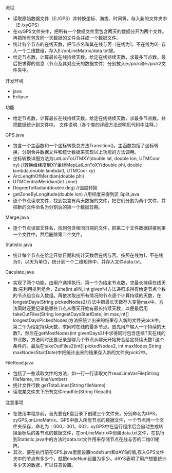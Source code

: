 ﻿流程

- 读取原始数据文件（E:/GPS）并转换坐标、海拔、时间等，存入新的文件夹中（E:/xyGPS）
- 在xyGPS文件夹中，把所有一个数据文件里包含两天的数据分开为两个文件。再把所有包含同一天数据的文件合并成一个数据文件。
- 统计各个节点的在线天数，把节点名和其在线与否（在线为1，不在线为0）存入一个二维数组，存入E:/onLineMatrix/data.txt里。
- 给定节点数，计算最长在线持续天数。给定在线持续天数，求最多节点数。最后把求得的信息（节点及其对应天的数据文件）分别放入e:/pick和e:/pick2文件夹中。

开发环境

- java 
- Eclipse

功能

- 给定节点数，计算最长在线持续天数。给定在线持续天数，求最多节点数。并把数据统计到文件中。
文件说明（各个类的详细方法说明见代码中注释。）

GPS.java

- 包含一个主函数和一个坐标转换总方法Transition()。主函数包括了坐标转换，分割合并数据文件和统计数据来实现以上功能的方法调用。
- 坐标转换详细方法为LatLonToUTMXY(double lat, double lon, UTMCoor xy)  //转换经纬度到XY坐标MapLatLonToXY(double phi, double lambda,double lambda0, UTMCoor xy)
- ArcLengthOfMeridian(double phi)
- UTMCentralMeridian(int zone)
- DegreeToRadian(double deg)  //弧度转换
- getZoneByLongitude(double lon)  //用经度来得到区
Split.java
- 逐个节点读取文件，找到包含有两天数据的文件，把它们分割为两个文件，并把新的文件命名为分割后的第一个数据日期。

Merge.java

- 逐个节点读取文件名，找到包含相同日期的文件，把第二个文件数据拼接到第一个文件中，然后删除第二个文件。

Statistic.java

- 统计每个节点在给定开始日期和统计天数后在线与否。按照在线为1，不在线为0，以天为单位，统计到一个二维矩阵中，并存入文件data.txt。

Caculate.java

- 实现了两个功能，由用户选择执行。第一个为给定节点数，求最长持续在线天数:先利用排列组合，Zuhe(int allN, int givenN)方法递归求得有给定节点个数的节点组合存入数组。再依次取出所有情况的节点逐个计算持续的天数，在longestDays(String pickedNodes2)方法中把最长天数存入变量max中。方法同时还要记录是哪些节点从哪天开始有最长持续天数，以便最后用takeOutFiles(String longestDaysStartDate, int max,int[] longestDaysPickedNodes)方法把统计出来的结果存入新的文件夹pick中。第二个为给定持续天数，求同时在线的最多节点。首先用户输入一个持续的天数T，然后在getMostNodes(int givenDays2)中求得同时包含连续T天在线的节点数，方法同时还要记录是哪几个节点从哪天开始符合给定持续天数T这个条件的。最后在takeOutFiles2(int[] pickedNodes2, int maxNodes,String maxNodesStartDate)中把统计出来的结果存入新的文件夹pick2中。

FileRead.java

- 包括了一些读取文件的方法，如一行一行读取文件readLineVarFile(String fileName, int lineNumber)
- 统计文件行数 getTotalLines(String fileName)
- 读取某文件夹下所有文件readfile(String filepath)

注意事项

- 在使用本程序前，首先要在E盘目录下创建三个文件夹，分别命名为GPS，xyGPS,onLineMatrix。GPS中放入所有节点的数据文件，一个节点用一个文件夹保存，命名为：000，001，002...xyGPS中在运行程序后会自动生成转换坐标后的各节点的数据文件，在onLineMatrix中创建data.txt文件，在执行到Statistic.java中的方法时data.txt文件用来存储节点在线与否的二维01矩阵。
- 其次，要在执行前在GPS.java里面设置nodeNum和dAYS的值,存入GPS文件夹中的节点有多少个，就把nodeNum设置为多少。dAYS表明了用户想要统计多少天的数据，可以任意设置。
